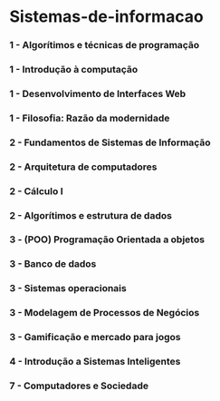 # Sistemas-de-informacao
 
 ### 1 - Algorítimos e técnicas de programação  
 ### 1 - Introdução à computação
 ### 1 - Desenvolvimento de Interfaces Web
 ### 1 - Filosofia: Razão da modernidade
 ### 2 - Fundamentos de Sistemas de Informação
 ### 2 - Arquitetura de computadores
 ### 2 - Cálculo I
 ### 2 - Algorítimos e estrutura de dados
 ### 3 - (POO) Programação Orientada a objetos
 ### 3 - Banco de dados
 ### 3 - Sistemas operacionais
 ### 3 - Modelagem de Processos de Negócios
 ### 3 - Gamificação e mercado para jogos	
 ### 4 - Introdução a Sistemas Inteligentes
 ### 7 - Computadores e Sociedade
